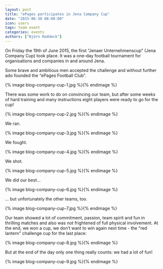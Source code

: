 ```yaml
---
layout: post
title: "ePages participates in Jena Company Cup"
date: "2015-06-30 08:00:00"
icon: users
tags: team event
categories: events
authors: ["Björn Roddeck"]
---
```

On Friday the 19th of June 2015, the first “Jenaer Unternehmenscup” (Jena Company Cup) took place.
It was a one-day football tournament for organisations and companies in and around Jena.

Some brave and ambitious men accepted the challenge and without further ado founded the “ePages Football Club”.

{% image blog-company-cup-1.jpg %}{% endimage %}

There was some work to do on convincing our team, but after some weeks of hard training and many instructions eight players were ready to go for the cup!

{% image blog-company-cup-2.jpg %}{% endimage %}

We ran.

{% image blog-company-cup-3.jpg %}{% endimage %}

We fought.

{% image blog-company-cup-4.jpg %}{% endimage %}

We shot.

{% image blog-company-cup-5.jpg %}{% endimage %}

We did our best...

{% image blog-company-cup-6.jpg %}{% endimage %}

... but unfortunately the other teams, too.

{% image blog-company-cup-7.jpg %}{% endimage %}

Our team showed a lot of commitment, passion, team spirit and fun in thrilling matches and also was not frightened of full physical involvement. At the end, we won a cup, we don’t want to win again next time - the "red lantern" challenge cup for the last place:

{% image blog-company-cup-8.jpg %}{% endimage %}

But at the end of the day only one thing really counts: we had a lot of fun!

{% image blog-company-cup-9.jpg %}{% endimage %}
